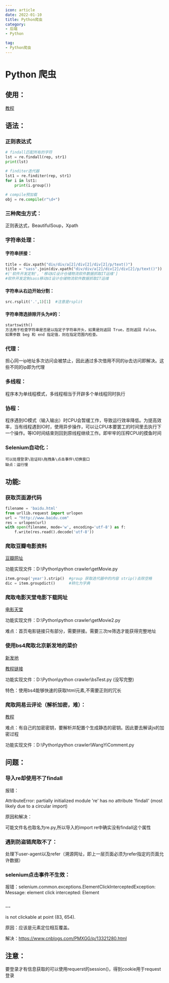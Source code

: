 ```yaml
---
icon: article
date: 2022-01-10
title: Python爬虫
category:
- 后端
- Python

tag:
- Python爬虫
---
```


# Python 爬虫

## 使用：

[教程](https://www.bilibili.com/video/BV1wD4y1o7AS)



## 语法：

### 正则表达式

```python
# findall匹配所有的字符
lst = re.findall(rep, str1)
print(lst)

# finditer迭代器
lst1 = re.finditer(rep, str1)
for i in lst1:
    print(i.group())
    
# compile预加载
obj = re.compile(r"\d+")
```

### 三种爬虫方式：

正则表达式，BeautifulSoup，Xpath

### 字符串处理：

#### 字符串拼接：

```python
title = div.xpath("div/div/a[2]/div[2]/div[2]/p/text()")
title = "sass".join(div.xpath("div/div/a[2]/div[2]/div[2]/p/text()"))
#['软件开发定制', '移动UI设计仓储物流软件数据抓取IT运维'] 
#软件开发定制sass移动UI设计仓储物流软件数据抓取IT运维
```

#### 字符串从右边开始分割：

```python
src.rsplit('.',1)[1]  #注意是rsplit
```

#### 字符串筛选排除开头为#的：

```python
startswith() 
方法用于检查字符串是否是以指定子字符串开头，如果是则返回 True，否则返回 False。
如果参数 beg 和 end 指定值，则在指定范围内检查。
```



### 代理：

担心同一ip地址多次访问会被禁止，因此通过多次借用不同的ip去访问即解决。这些不同的ip即为代理

### 多线程：

程序本为单线程模式，多线程相当于开辟多个单线程同时执行

### 协程：

程序遇到IO模式（输入输出）时CPU会暂缓工作，导致运行效率降低。为提高效率，当有线程遇到IO时，使用异步操作，可以让CPU本要罢工的时间里去执行下一个操作。等IO时间结束则回到原线程继续工作。即牢牢的压榨CPU的摸鱼时间

### Selenium自动化：

```
可以处理登录\验证码\拖拽条\点击事件\切换窗口
缺点：运行慢
```



## 功能:

### 获取页面源代码

```python
filename = 'baidu.html'
from urllib.request import urlopen
url = "http://www.baidu.com"
res = urlopen(url)
with open(filename, mode='w', encoding='utf-8') as f:
    f.write(res.read().decode('utf-8'))
```

### 爬取豆瓣电影资料

[豆瓣网址](https://movie.douban.com/top250)

功能实现文件：D:\Python\python crawler\getMovie.py

```python
item.group('year').strip()  #group 获取迭代器中的内容 strip()去除空格
dic = item.groupdict()		#转化为字典
```

### 爬取电影天堂电影下载网址

[电影天堂](https://www.dy2018.com/)

功能实现文件：D:\Python\python crawler\getMovie2.py

难点：首页电影链接只有部分，需要拼接。需要三次re筛选才能获得完整地址

### 使用bs4爬取北京新发地的菜价

[新发地](http://www.xinfadi.com.cn/index.html)

[教程链接](https://www.bilibili.com/video/BV1i54y1h75W?p=30&spm_id_from=pageDriver)

功能实现文件：D:\Python\python crawler\bsTest.py   (没写完整)

特色：使用bs4能够快速的获取html元素,不需要正则的冗长

### 爬取网易云评论（解析加密，难）：

[教程](https://www.bilibili.com/video/BV1i54y1h75W?p=46)

难点：有自己的加密密钥，要解析并配置个生成静态的密钥。因此要去解读js的加密过程

功能实现文件：D:\Python\python crawler\WangYiComment.py

## 问题：

### 导入re却使用不了findall

报错：

AttributeError: partially initialized module 're' has no attribute 'findall' (most likely due to a circular import)

原因和解决：

可能文件名也取名为re.py,所以导入的import re中确实没有findall这个属性

### 遇到防盗链爬取不了：

处理下user-agent以及refer（溯源网址，即上一层页面必须为refer指定的页面允许数据）

### selenium点击事件不生效：

报错：selenium.common.exceptions.ElementClickInterceptedException: Message: element click intercepted: Element <h3 style="max-width: 180px;">...</h3> is not clickable at point (83, 654). 

原因：应该是元素定位相互覆盖。

解决：https://www.cnblogs.com/PMXGG/p/13321280.html

## 注意：

要登录才有信息获取的可以使用requerst的session()，得到cookie用于request登录